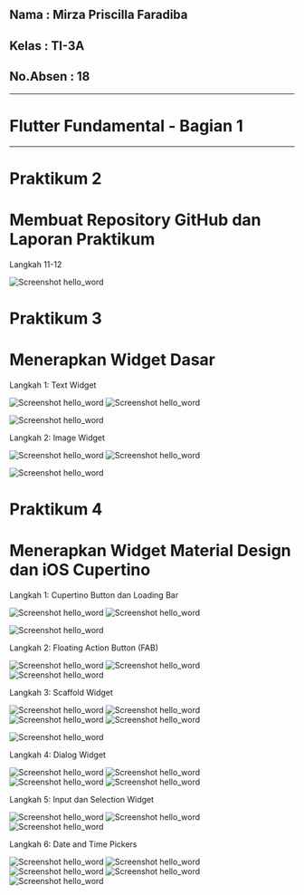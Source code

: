 Nama : Mirza Priscilla Faradiba
----------------------------
Kelas : TI-3A 
----------------------------
No.Absen : 18
----------------------------

----------------------------
# Flutter Fundamental - Bagian 1
----------------------------
# Praktikum 2
# Membuat Repository GitHub dan Laporan Praktikum

Langkah 11-12

![Screenshot hello_word](image/01.jpg)

# Praktikum 3
# Menerapkan Widget Dasar

Langkah 1: Text Widget

![Screenshot hello_word](image/langkah1_p3.jpg)
![Screenshot hello_word](image/02.jpg)

![Screenshot hello_word](image/langkah1.1_p3.jpg)

Langkah 2: Image Widget

![Screenshot hello_word](image/langkah2_p3.jpg)
![Screenshot hello_word](image/03.jpg)

![Screenshot hello_word](image/langkah2.1_p3.jpg)

# Praktikum 4
# Menerapkan Widget Material Design dan iOS Cupertino

Langkah 1: Cupertino Button dan Loading Bar

![Screenshot hello_word](image/langkah1_p4.jpg)
![Screenshot hello_word](image/langkah1.1_p4.jpg)

![Screenshot hello_word](image/langkah1.2_p4.jpg)

Langkah 2: Floating Action Button (FAB)

![Screenshot hello_word](image/langkah2_p4.jpg)
![Screenshot hello_word](image/langkah2.1_p4.jpg)
![Screenshot hello_word](image/langkah2.2_p4.jpg)

Langkah 3: Scaffold Widget

![Screenshot hello_word](image/langkah3.1_p4.jpg)
![Screenshot hello_word](image/langkah3.2_p4.jpg)
![Screenshot hello_word](image/langkah3.3_p4.jpg)
![Screenshot hello_word](image/langkah3.4_p4.jpg)

![Screenshot hello_word](image/langkah3.5_p4.jpg)

Langkah 4: Dialog Widget

![Screenshot hello_word](image/langkah4.1_p4.jpg)
![Screenshot hello_word](image/langkah4.2_p4.jpg)
![Screenshot hello_word](image/langkah4.3_p4.jpg)
![Screenshot hello_word](image/langkah4.4_p4.jpg)

Langkah 5: Input dan Selection Widget

![Screenshot hello_word](image/langkah5.1_p4.jpg)
![Screenshot hello_word](image/langkah5.2_p4.jpg)
![Screenshot hello_word](image/langkah5.3_p4.jpg)

Langkah 6: Date and Time Pickers

![Screenshot hello_word](image/langkah6.1_p4.jpg)
![Screenshot hello_word](image/langkah6.2_p4.jpg)
![Screenshot hello_word](image/langkah6.3_p4.jpg)
![Screenshot hello_word](image/langkah6.4_p4.jpg)
![Screenshot hello_word](image/langkah6.5_p4.jpg)